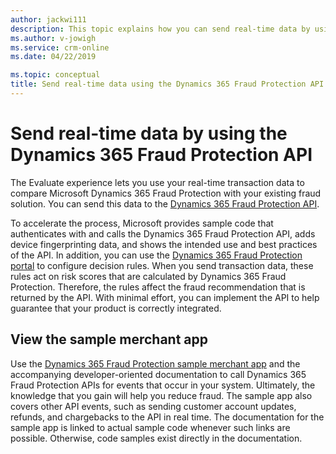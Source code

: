 ```yaml
---
author: jackwi111
description: This topic explains how you can send real-time data by using the Microsoft Dynamics 365 Fraud Protection application programming interface (API).
ms.author: v-jowigh
ms.service: crm-online
ms.date: 04/22/2019

ms.topic: conceptual
title: Send real-time data using the Dynamics 365 Fraud Protection API
---
```



# Send real-time data by using the Dynamics 365 Fraud Protection API

The Evaluate experience lets you use your real-time transaction data to compare Microsoft Dynamics 365 Fraud Protection with your existing fraud solution. You can send this data to the [Dynamics 365 Fraud Protection API](https://apidocs.microsoft.com/).

To accelerate the process, Microsoft provides sample code that authenticates with and calls the Dynamics 365 Fraud Protection API, adds device fingerprinting data, and shows the intended use and best practices of the API. In addition, you can use the [Dynamics 365 Fraud Protection portal](https://dfp.microsoft.com) to configure decision rules. When you send transaction data, these rules act on risk scores that are calculated by Dynamics 365 Fraud Protection. Therefore, the rules affect the fraud recommendation that is returned by the API. With minimal effort, you can implement the API to help guarantee that your product is correctly integrated.

## View the sample merchant app

Use the [Dynamics 365 Fraud Protection sample merchant app](https://go.microsoft.com/fwlink/?linkid=2085137) and the accompanying developer-oriented documentation to call Dynamics 365 Fraud Protection APIs for events that occur in your system. Ultimately, the knowledge that you gain will help you reduce fraud. The sample app also covers other API events, such as sending customer account updates, refunds, and chargebacks to the API in real time. The documentation for the sample app is linked to actual sample code whenever such links are possible. Otherwise, code samples exist directly in the documentation.
